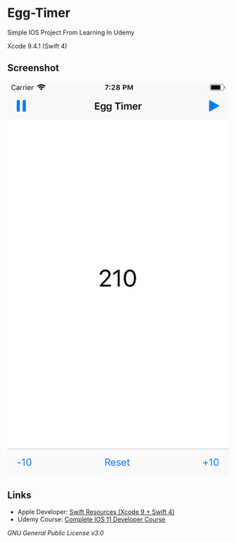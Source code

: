 # Egg-Timer
Simple IOS Project From Learning In Udemy

Xcode 9.4.1 (Swift 4)

## Screenshot

![Egg-Timer](https://github.com/mabuak/Egg-Timer/blob/master/screenshot.png)

## Links
 - Apple Developer: [Swift Resources (Xcode 9 + Swift 4)](https://developer.apple.com/swift/resources/)
 - Udemy Course: [Complete IOS 11 Developer Course](https://www.udemy.com/complete-ios-11-developer-course)

*GNU General Public License v3.0*
